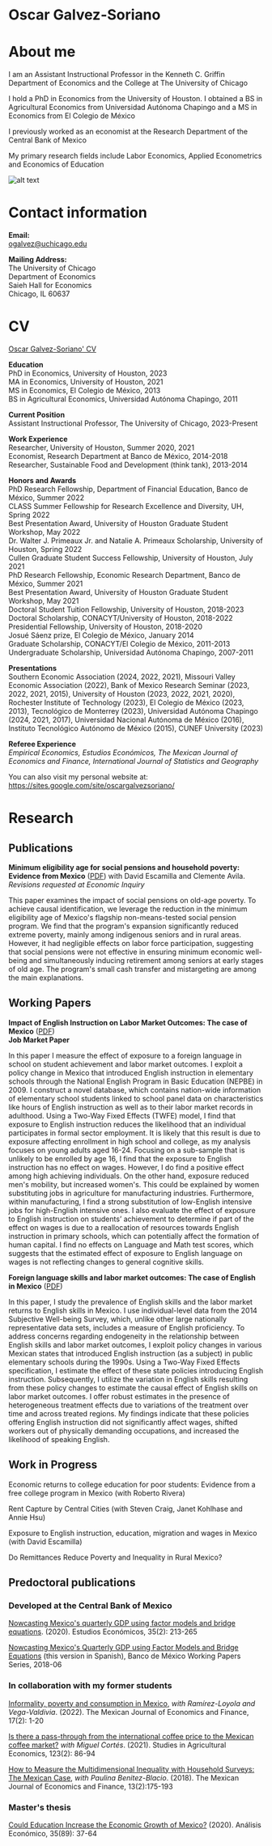 <h1>Oscar Galvez-Soriano</h1>

# About me

I am an Assistant Instructional Professor in the Kenneth C. Griffin Department of Economics and the College at The University of Chicago

I hold a PhD in Economics from the University of Houston. I obtained a BS in Agricultural Economics from Universidad Autónoma Chapingo and a MS in Economics from El Colegio de México 

I previously worked as an economist at the Research Department of the Central Bank of Mexico

My primary research fields include Labor Economics, Applied Econometrics and Economics of Education

![alt text](https://github.com/galvez-soriano/home/blob/main/Galvez-Soriano.JPG?raw=true)

# Contact information

**Email:** <br />
ogalvez@uchicago.edu

**Mailing Address:** <br />
The University of Chicago <br />
Department of Economics <br />
Saieh Hall for Economics <br />
Chicago, IL 60637 <br />

# CV

<a href="https://galvez-soriano.github.io/home/Galvez_Soriano_CV.pdf">Oscar Galvez-Soriano' CV</a>

**Education** <br />
PhD in Economics, University of Houston, 2023 <br />
MA in Economics,  University of Houston, 2021 <br />
MS in Economics, El Colegio de México, 2013 <br />
BS in Agricultural Economics, Universidad Autónoma Chapingo, 2011 <br />

**Current Position** <br />
Assistant Instructional Professor, The University of Chicago, 2023-Present

**Work Experience** <br />
Researcher, University of Houston, Summer 2020, 2021 <br />
Economist, Research Department at Banco de México, 2014-2018 <br />
Researcher, Sustainable Food and Development (think tank), 2013-2014 <br />

**Honors and Awards** <br />
PhD Research Fellowship, Department of Financial Education, Banco de México, Summer 2022 <br />
CLASS Summer Fellowship for Research Excellence and Diversity, UH, Spring 2022 <br />
Best Presentation Award, University of Houston Graduate Student Workshop, May 2022 <br />
Dr. Walter J. Primeaux Jr. and Natalie A. Primeaux Scholarship, University of Houston, Spring 2022 <br />
Cullen Graduate Student Success Fellowship, University of Houston, July 2021 <br />
PhD Research Fellowship, Economic Research Department, Banco de México, Summer 2021 <br />
Best Presentation Award, University of Houston Graduate Student Workshop, May 2021 <br />
Doctoral Student Tuition Fellowship, University of Houston, 2018-2023 <br />
Doctoral Scholarship, CONACYT/University of Houston, 2018-2022 <br />
Presidential Fellowship, University of Houston, 2018-2020 <br />
Josué Sáenz prize, El Colegio de México, January 2014 <br />
Graduate Scholarship, CONACYT/El Colegio de México, 2011-2013 <br />
Undergraduate Scholarship, Universidad Autónoma Chapingo, 2007-2011 <br />

**Presentations** <br />
Southern Economic Association (2024, 2022, 2021), Missouri Valley Economic Association (2022), Bank of Mexico Research Seminar (2023, 2022, 2021, 2015), University of Houston (2023, 2022, 2021, 2020), Rochester Institute of Technology (2023), El Colegio de México (2023, 2013), Tecnológico de Monterrey (2023), Universidad Autónoma Chapingo (2024, 2021, 2017), Universidad Nacional Autónoma de México (2016), Instituto Tecnológico Autónomo de México (2015), CUNEF University (2023)

**Referee Experience** <br />
_Empirical Economics, Estudios Económicos, The Mexican Journal of Economics and Finance, International Journal of Statistics and Geography_

You can also visit my personal website at: <a href="https://sites.google.com/site/oscargalvezsoriano/">https://sites.google.com/site/oscargalvezsoriano/</a>

# Research

## **Publications**

**Minimum eligibility age for social pensions and household poverty: Evidence from Mexico** (<a href="[https://galvez-soriano.github.io/home/Papers/Pensions_Galvez-Soriano.pdf](https://onlinelibrary.wiley.com/doi/10.1111/ecin.13170)">PDF</a>) with David Escamilla  and Clemente Avila. _Revisions requested at Economic Inquiry_

This paper examines the impact of social pensions on old-age poverty. To achieve causal identification, we leverage the reduction in the minimum eligibility age of Mexico's flagship non-means-tested social pension program. We find that the program's expansion significantly reduced extreme poverty, mainly among indigenous seniors and in rural areas. However, it had negligible effects on labor force participation, suggesting that social pensions were not effective in ensuring minimum economic well-being and simultaneously inducing retirement among seniors at early stages of old age. The program's small cash transfer and mistargeting are among the main explanations.

## **Working Papers**

**Impact of English Instruction on Labor Market Outcomes: The case of Mexico** (<a href="https://galvez-soriano.github.io/home/Papers/EnglishInstructionMex.pdf">PDF</a>)  <br />
**Job Market Paper** 

In this paper I measure the effect of exposure to a foreign language in school on student achievement and labor market outcomes. I exploit a policy change in Mexico that introduced English instruction in elementary schools through the National English Program in Basic Education (NEPBE) in 2009. I construct a novel database, which contains nation-wide information of elementary school students linked to school panel data on characteristics like hours of English instruction as well as to their labor market records in adulthood. Using a Two-Way Fixed Effects (TWFE) model, I find that exposure to English instruction reduces the likelihood that an individual participates in formal sector employment. It is likely that this result is due to exposure affecting enrollment in high school and college, as my analysis focuses on young adults aged 16-24. Focusing on a sub-sample that is unlikely to be enrolled by age 16, I find that the exposure to English instruction has no effect on wages. However, I do find a positive effect among high achieving individuals. On the other hand, exposure reduced men's mobility, but increased women's. This could be explained by women substituting jobs in agriculture for manufacturing industries. Furthermore, within manufacturing, I find a strong substitution of low-English intensive jobs for high-English intensive ones. I also evaluate the effect of exposure to English instruction on students’ achievement to determine if part of the effect on wages is due to a reallocation of resources towards English instruction in primary schools, which can potentially affect the formation of human capital. I find no effects on Language and Math test scores, which suggests that the estimated effect of exposure to English language on wages is not reflecting changes to general cognitive skills.

**Foreign language skills and labor market outcomes: The case of English in Mexico** (<a href="https://galvez-soriano.github.io/home/Papers/English_skills_in_Mexico.pdf">PDF</a>)

In this paper, I study the prevalence of English skills and the labor market returns to English skills in Mexico. I use individual-level data from the 2014 Subjective Well-being Survey, which, unlike other large nationally representative data sets, includes a measure of English proficiency. To address concerns regarding endogeneity in the relationship between English skills and labor market outcomes, I exploit policy changes in various Mexican states that introduced English instruction (as a subject) in public elementary schools during the 1990s. Using a Two-Way Fixed Effects specification, I estimate the effect of these state policies introducing English instruction. Subsequently, I utilize the variation in English skills resulting from these policy changes to estimate the causal effect of English skills on labor market outcomes. I offer robust estimates in the presence of heterogeneous treatment effects due to variations of the treatment over time and across treated regions. My findings indicate that these policies offering English instruction did not significantly affect wages, shifted workers out of physically demanding occupations, and increased the likelihood of speaking English.

## Work in Progress

Economic returns to college education for poor students: Evidence from a free college program in Mexico (with Roberto Rivera)

Rent Capture by Central Cities (with Steven Craig, Janet Kohlhase and Annie Hsu)

Exposure to English instruction, education, migration and wages in Mexico (with David Escamilla)

Do Remittances Reduce Poverty and Inequality in Rural Mexico? 

## Predoctoral publications  <br />
### Developed at the Central Bank of Mexico

<a href="https://estudioseconomicos.colmex.mx/index.php/economicos/article/view/402">Nowcasting Mexico's quarterly GDP using factor models and bridge equations</a>. (2020). Estudios Económicos, 35(2): 213-265

<a href="https://www.banxico.org.mx/publications-and-press/banco-de-mexico-working-papers/%7B1FDF48BF-B609-E5C3-7166-52DA67B56593%7D.pdf">Nowcasting Mexico's Quarterly GDP using Factor Models and Bridge Equations</a> (this version in Spanish), Banco de México Working Papers Series, 2018-06

### In collaboration with my former students

<a href="https://www.remef.org.mx/index.php/remef/article/view/663">Informality, poverty and consumption in Mexico</a>, _with Ramírez-Loyola and Vega-Valdivia_. (2022). The Mexican Journal of Economics and Finance, 17(2): 1-20

<a href="https://studies.hu/is-there-a-pass-through-from-the-international-coffee-price-to-the-mexican-coffee-market/">Is there a pass-through from the international coffee price to the Mexican coffee market?</a> _with Miguel Cortés_. (2021).  Studies in Agricultural Economics, 123(2): 86-94

<a href="https://www.remef.org.mx/index.php/remef/article/view/274">How to Measure the Multidimensional Inequality with Household Surveys: The Mexican Case</a>, _with Paulina Benitez-Blacio_. (2018). The Mexican Journal of Economics and Finance, 13(2):175-193

### Master's thesis

<a href="http://www.analisiseconomico.azc.uam.mx/index.php/rae/article/view/448">Could Education Increase the Economic Growth of Mexico?</a> (2020). Análisis Económico, 35(89): 37-64
